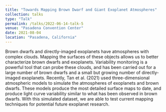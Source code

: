 ```yaml
---
title: "Towards Mapping Brown Dwarf and Giant Exoplanet Atmospheres"
collection: talks
type: "Talk"
permalink: /talks/2022-06-14-talk-5
venue: "Pasadena Convention Center"
date: 2021-08-04
location: "Pasadena, California"
---
```


Brown dwarfs and directly-imaged exoplanets have atmospheres with complex clouds. Mapping the surfaces of these objects allows us to better characterize brown dwarfs and exoplanets. Variability monitoring is a powerful tool that can probe these clouds, and has been carried out for a large number of brown dwarfs and a small but growing number of directly-imaged exoplanets. Recently, Tan et al. (2021) used three-dimensional atmospheric models to simulate the atmospheres of exoplanets and brown dwarfs. These models produce the most detailed surface maps to date, and produce light curve variability similar to what has been observed in brown dwarfs. With this simulated dataset, we are able to test current mapping techniques for potential future exoplanet research.